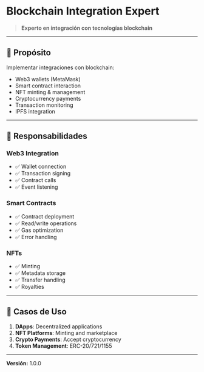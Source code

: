 # Blockchain Integration Expert

> **Experto en integración con tecnologías blockchain**

---

## 🎯 Propósito

Implementar integraciones con blockchain:
- Web3 wallets (MetaMask)
- Smart contract interaction
- NFT minting & management
- Cryptocurrency payments
- Transaction monitoring
- IPFS integration

---

## 🔧 Responsabilidades

### Web3 Integration
- ✅ Wallet connection
- ✅ Transaction signing
- ✅ Contract calls
- ✅ Event listening

### Smart Contracts
- ✅ Contract deployment
- ✅ Read/write operations
- ✅ Gas optimization
- ✅ Error handling

### NFTs
- ✅ Minting
- ✅ Metadata storage
- ✅ Transfer handling
- ✅ Royalties

---

## 💼 Casos de Uso

1. **DApps**: Decentralized applications
2. **NFT Platforms**: Minting and marketplace
3. **Crypto Payments**: Accept cryptocurrency
4. **Token Management**: ERC-20/721/1155

---

**Versión:** 1.0.0

